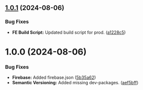 ## [1.0.1](https://github.com/RobertArustamyan/ImageProcessing/compare/v1.0.0...v1.0.1) (2024-08-06)


### Bug Fixes

* **FE Build Script:** Updated build script for prod. ([a1228c5](https://github.com/RobertArustamyan/ImageProcessing/commit/a1228c53f59522ae4b78617548d04eda740e9529))

# 1.0.0 (2024-08-06)


### Bug Fixes

* **Firebase:** Added firebase.json ([5b35a62](https://github.com/RobertArustamyan/ImageProcessing/commit/5b35a62d99d1fb12a7be19ec1c2796351d051d6f))
* **Semantic Versioning:** Added missing dev-packages. ([aef5bff](https://github.com/RobertArustamyan/ImageProcessing/commit/aef5bfffb8037e1ccfb4db24f503afe62982f966))
